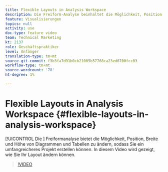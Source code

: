 ```yaml
---
title: Flexible Layouts in Analysis Workspace
description: Die Freiform-Analyse beinhaltet die Möglichkeit, Position, Breite und Höhe von Diagrammen und Tabellen zu ändern, sodass Sie ein umfangreicheres Projekt erstellen können. In diesem Video wird gezeigt, wie Sie Ihr Layout ändern können.
feature: Visualisierungen
topics: null
activity: use
doc-type: feature video
team: Technical Marketing
kt: 2137
role: Geschäftspraktiker
level: Anfänger
translation-type: tm+mt
source-git-commit: f3b3fa7d91b0cb21005b57768ca23ed6700fcc03
workflow-type: tm+mt
source-wordcount: '78'
ht-degree: 1%

---
```



# Flexible Layouts in Analysis Workspace {#flexible-layouts-in-analysis-workspace}

[!UICONTROL Die ] Freiformanalyse bietet die Möglichkeit, Position, Breite und Höhe von Diagrammen und Tabellen zu ändern, sodass Sie ein umfangreicheres Projekt erstellen können. In diesem Video wird gezeigt, wie Sie Ihr Layout ändern können.

>[!VIDEO](https://video.tv.adobe.com/v/24706/?quality=12)
